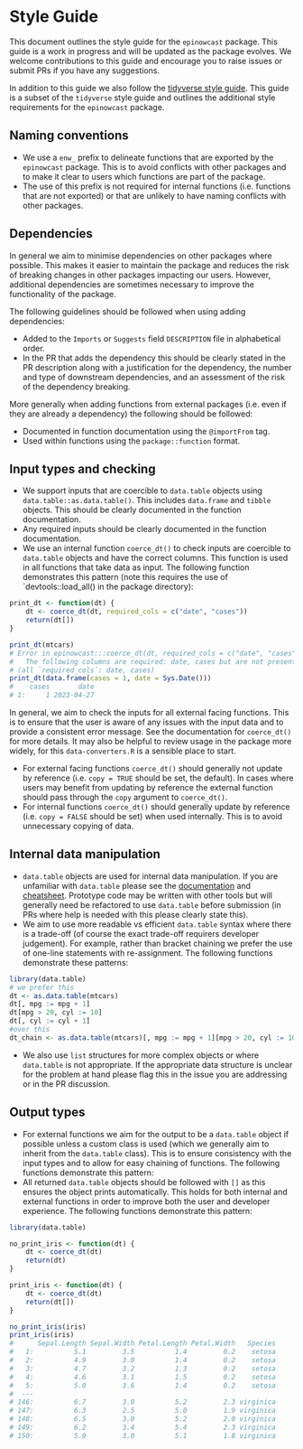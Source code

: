 # Style Guide

This document outlines the style guide for the `epinowcast` package. This guide is a work in progress and will be updated as the package evolves. We welcome contributions to this guide and encourage you to raise issues or submit PRs if you have any suggestions.

In addition to this guide we also follow the [tidyverse style guide](https://style.tidyverse.org/). This guide is a subset of the `tidyverse` style guide and outlines the additional style requirements for the `epinowcast` package.

## Naming conventions

- We use a `enw_` prefix to delineate functions that are exported by the `epinowcast` package. This is to avoid conflicts with other packages and to make it clear to users which functions are part of the package.
- The use of this prefix is not required for internal functions (i.e. functions that are not exported) or that are unlikely to have naming conflicts with other packages.

## Dependencies

In general we aim to minimise dependencies on other packages where possible. This makes it easier to maintain the package and reduces the risk of breaking changes in other packages impacting our users. However, additional dependencies are sometimes necessary to improve the functionality of the package.

The following guidelines should be followed when using adding dependencies:

- Added to the `Imports` or `Suggests` field `DESCRIPTION` file in alphabetical order.
- In the PR that adds the dependency this should be clearly stated in the PR description along with a justification for the dependency, the number and type of downstream dependencies, and an assessment of the risk of the dependency breaking.

More generally when adding functions from external packages (i.e. even if they are already a dependency) the following should be followed:

- Documented in function documentation using the `@importFrom` tag.
- Used within functions using the `package::function` format.

## Input types and checking

- We support inputs that are coercible to `data.table` objects using `data.table::as.data.table()`. This includes `data.frame` and `tibble` objects. This should be clearly documented in the function documentation.
- Any required inputs should be clearly documented in the function documentation.
- We use an internal function `coerce_dt()` to check inputs are coercible to `data.table` objects and have the correct columns. This function is used in all functions that take data as input. The following function demonstrates this pattern (note this requires the use of `devtools::load_all() in the package directory):

```r
print_dt <- function(dt) {
    dt <- coerce_dt(dt, required_cols = c("date", "cases"))
    return(dt[])
}

print_dt(mtcars)
# Error in epinowcast:::coerce_dt(dt, required_cols = c("date", "cases")) : 
#   The following columns are required: date, cases but are not present among mpg, cyl, disp, hp, drat, wt, qsec, vs, am, gear, carb
# (all `required_cols`: date, cases)
print_dt(data.frame(cases = 1, date = Sys.Date()))
#    cases       date
# 1:     1 2023-04-27
```

In general, we aim to check the inputs for all external facing functions. This is to ensure that the user is aware of any issues with the input data and to provide a consistent error message. See the documentation for `coerce_dt()` for more details. It may also be helpful to review usage in the package more widely, for this `data-converters.R` is a sensible place to start.

- For external facing functions `coerce_dt()` should generally not update by reference (i.e. `copy = TRUE` should be set, the default). In cases where users may benefit from updating by reference the external function should pass through the `copy` argument to `coerce_dt()`.
- For internal functions `coerce_dt()` should generally update by reference (i.e. `copy = FALSE` should be set) when used internally. This is to avoid unnecessary copying of data.

## Internal data manipulation

- `data.table` objects are used for internal data manipulation. If you are unfamiliar with `data.table` please see the [documentation](https://rdatatable.gitlab.io/data.table/index.html) and [cheatsheet](https://s3.amazonaws.com/assets.datacamp.com/img/blog/data+table+cheat+sheet.pdf). Prototype code may be written with other tools but will generally need be refactored to use `data.table` before submission (in PRs where help is needed with this please clearly state this).
- We aim to use more readable vs efficient `data.table` syntax where there is a trade-off (of course the exact trade-off requirers developer judgement). For example, rather than bracket chaining we prefer the use of one-line statements with re-assignment. The following functions demonstrate these patterns:

```r
library(data.table)
# we prefer this
dt <- as.data.table(mtcars)
dt[, mpg := mpg + 1]
dt[mpg > 20, cyl := 10]
dt[, cyl := cyl + 1]
#over this
dt_chain <- as.data.table(mtcars)[, mpg := mpg + 1][mpg > 20, cyl := 10][, cyl := cyl + 1]
```

- We also use `list` structures for more complex objects or where `data.table` is not appropriate. If the appropriate data structure is unclear for the problem at hand please flag this in the issue you are addressing or in the PR discussion.

## Output types

- For external functions we aim for the output to be a `data.table` object if possible unless a custom class is used (which we generally aim to inherit from the `data.table` class). This is to ensure consistency with the input types and to allow for easy chaining of functions. The following functions demonstrate this pattern:
- All returned `data.table` objects should be followed with `[]` as this ensures the object prints automatically. This holds for both internal and external functions in order to improve both the user and developer experience. The following functions demonstrate this pattern:

```r
library(data.table)

no_print_iris <- function(dt) {
    dt <- coerce_dt(dt)
    return(dt)
}

print_iris <- function(dt) {
    dt <- coerce_dt(dt)
    return(dt[])
}

no_print_iris(iris)
print_iris(iris)
#      Sepal.Length Sepal.Width Petal.Length Petal.Width   Species
#   1:          5.1         3.5          1.4         0.2    setosa
#   2:          4.9         3.0          1.4         0.2    setosa
#   3:          4.7         3.2          1.3         0.2    setosa
#   4:          4.6         3.1          1.5         0.2    setosa
#   5:          5.0         3.6          1.4         0.2    setosa
#  ---                                                            
# 146:          6.7         3.0          5.2         2.3 virginica
# 147:          6.3         2.5          5.0         1.9 virginica
# 148:          6.5         3.0          5.2         2.0 virginica
# 149:          6.2         3.4          5.4         2.3 virginica
# 150:          5.9         3.0          5.1         1.8 virginica
```
